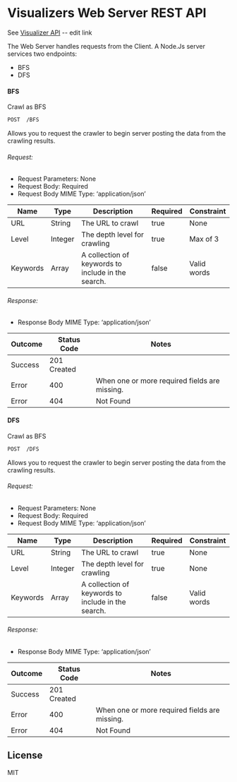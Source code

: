 # Visualizers Web Server REST API
See [Visualizer API](https://github.com/WeiChienHsu/Web_Crawler_CS467/edit/apiDoc/webapp/rest_api.md) -- edit link

The Web Server handles requests from the Client. A Node.Js server services two endpoints:
- BFS
- DFS

#### BFS
Crawl as BFS
```sh
POST  /BFS
```
Allows you to request the crawler to begin server posting the data from the crawling results.
###### Request:
- Request Parameters: None
- Request Body: Required
- Request Body MIME Type: ‘application/json’


| Name | Type | Description | Required | Constraint |
| ------ | ------ | ------ | ------ | ------ |
| URL | String | The URL to crawl | true | None |
| Level | Integer | The depth level for crawling | true | Max of 3 |
| Keywords | Array | A collection of keywords to include in the search. | false | Valid words |
###### Response:
- Response Body MIME Type: ‘application/json’

| Outcome | Status Code | Notes |
| ------ | ------ | ------ |
| Success | 201 Created |
| Error | 400 | When one or more required fields are missing. |
| Error | 404 | Not Found |


#### DFS
Crawl as BFS
```sh
POST  /DFS
```
Allows you to request the crawler to begin server posting the data from the crawling results.
###### Request:
- Request Parameters: None
- Request Body: Required
- Request Body MIME Type: ‘application/json’

| Name | Type | Description | Required | Constraint |
| ------ | ------ | ------ | ------ | ------ |
| URL | String | The URL to crawl | true | None
| Level | Integer | The depth level for crawling | true | None
| Keywords | Array | A collection of keywords to include in the search. | false | Valid words |

###### Response:
- Response Body MIME Type: ‘application/json’

| Outcome | Status Code | Notes |
| ------ | ------ | ------ |
| Success | 201 Created |
| Error | 400 | When one or more required fields are missing. |
| Error | 404 | Not Found |

License
----
MIT
